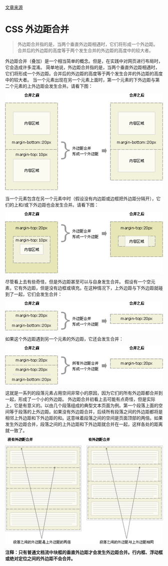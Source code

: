 [文章来源](http://www.w3school.com.cn/css/css_margin_collapsing.asp)

# CSS 外边距合并
> 外边距合并指的是，当两个垂直外边距相遇时，它们将形成一个外边距。
> 合并后的外边距的高度等于两个发生合并的外边距的高度中的较大者。

外边距合并（叠加）是一个相当简单的概念。但是，在实践中对网页进行布局时，它会造成许多混淆。
简单地说，外边距合并指的是，当两个垂直外边距相遇时，它们将形成一个外边距。合并后的外边距的高度等于两个发生合并的外边距的高度中的较大者。
当一个元素出现在另一个元素上面时，第一个元素的下外边距与第二个元素的上外边距会发生合并。请看下图：

![垂直合并](./vertical-collapsing.gif)

当一个元素包含在另一个元素中时（假设没有内边距或边框把外边距分隔开），它们的上和/或下外边距也会发生合并。请看下图：

![父子合并](./parent-child-collapsing.gif)

尽管看上去有些奇怪，但是外边距甚至可以与自身发生合并。
假设有一个空元素，它有外边距，但是没有边框或填充。在这种情况下，上外边距与下外边距就碰到了一起，它们会发生合并：

![空元素自身合并](./empty-collapsing.gif)

如果这个外边距遇到另一个元素的外边距，它还会发生合并：

![父元素和空元素自身合并](./parent-empty-collapsing.gif)

这就是一系列的段落元素占用空间非常小的原因，因为它们的所有外边距都合并到一起，形成了一个小的外边距。
外边距合并初看上去可能有点奇怪，但是实际上，它是有意义的。以由几个段落组成的典型文本页面为例。第一个段落上面的空间等于段落的上外边距。如果没有外边距合并，后续所有段落之间的外边距都将是相邻上外边距和下外边距的和。这意味着段落之间的空间是页面顶部的两倍。如果发生外边距合并，段落之间的上外边距和下外边距就合并在一起，这样各处的距离就一致了。

![段落合并](./p-collapsing.gif)

**注释：只有普通文档流中块框的垂直外边距才会发生外边距合并。行内框、浮动框或绝对定位之间的外边距不会合并。**
